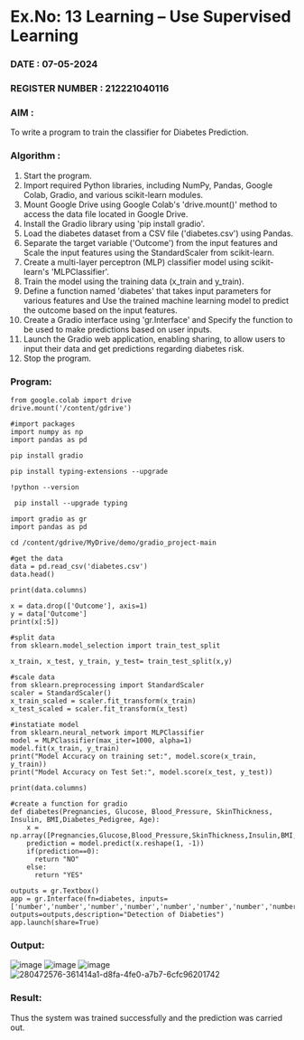 # Ex.No: 13 Learning – Use Supervised Learning  

### DATE : 07-05-2024  

### REGISTER NUMBER : 212221040116 

### AIM : 
To write a program to train the classifier for Diabetes Prediction. 

###  Algorithm :
1. Start the program.
2. Import required Python libraries, including NumPy, Pandas, Google Colab, Gradio, and various scikit-learn modules.
3. Mount Google Drive using Google Colab's 'drive.mount()' method to access the data file located in Google Drive.
4. Install the Gradio library using 'pip install gradio'.
5. Load the diabetes dataset from a CSV file ('diabetes.csv') using Pandas.
6. Separate the target variable ('Outcome') from the input features and Scale the input features using the StandardScaler from scikit-learn.
7. Create a multi-layer perceptron (MLP) classifier model using scikit-learn's 'MLPClassifier'.
8. Train the model using the training data (x_train and y_train).
9. Define a function named 'diabetes' that takes input parameters for various features and Use the trained machine learning model to predict the outcome based on the input features.
10. Create a Gradio interface using 'gr.Interface' and Specify the function to be used to make predictions based on user inputs.
11. Launch the Gradio web application, enabling sharing, to allow users to input their data and get predictions regarding diabetes risk.
12. Stop the program.

### Program:
```
from google.colab import drive
drive.mount('/content/gdrive')
```
```
#import packages
import numpy as np
import pandas as pd
```
```
pip install gradio
```
```
pip install typing-extensions --upgrade
```
```
!python --version
```
```
 pip install --upgrade typing
```
```
import gradio as gr
import pandas as pd
```
```
cd /content/gdrive/MyDrive/demo/gradio_project-main
```
```
#get the data
data = pd.read_csv('diabetes.csv')
data.head()
```
```
print(data.columns)
```
```
x = data.drop(['Outcome'], axis=1)
y = data['Outcome']
print(x[:5])
```
```
#split data
from sklearn.model_selection import train_test_split

x_train, x_test, y_train, y_test= train_test_split(x,y)
```
```
#scale data
from sklearn.preprocessing import StandardScaler
scaler = StandardScaler()
x_train_scaled = scaler.fit_transform(x_train)
x_test_scaled = scaler.fit_transform(x_test)
```
```
#instatiate model
from sklearn.neural_network import MLPClassifier
model = MLPClassifier(max_iter=1000, alpha=1)
model.fit(x_train, y_train)
print("Model Accuracy on training set:", model.score(x_train, y_train))
print("Model Accuracy on Test Set:", model.score(x_test, y_test))
```
```
print(data.columns)
```
```
#create a function for gradio
def diabetes(Pregnancies, Glucose, Blood_Pressure, SkinThickness, Insulin, BMI,Diabetes_Pedigree, Age):
    x = np.array([Pregnancies,Glucose,Blood_Pressure,SkinThickness,Insulin,BMI,Diabetes_Pedigree,Age])
    prediction = model.predict(x.reshape(1, -1))
    if(prediction==0):
      return "NO"
    else:
      return "YES"
```
```
outputs = gr.Textbox()
app = gr.Interface(fn=diabetes, inputs=['number','number','number','number','number','number','number','number'], outputs=outputs,description="Detection of Diabeties")
app.launch(share=True)
```

### Output:
![image](https://github.com/NithishThirumalai/AI_Lab_2023-24/assets/114301782/f65f8935-6a7a-4259-80d1-9ad3f507c81a)
![image](https://github.com/NithishThirumalai/AI_Lab_2023-24/assets/114301782/f06f890e-a127-43ed-84d0-c0630ea114bb)
![image](https://github.com/NithishThirumalai/AI_Lab_2023-24/assets/114301782/afa24ae2-4f97-4a7a-b291-0c63aa878612)
![280472576-361414a1-d8fa-4fe0-a7b7-6cfc96201742](https://github.com/NithishThirumalai/AI_Lab_2023-24/assets/114301782/d907f1f6-49ff-41c9-95c1-09d90122ee41)

### Result:
Thus the system was trained successfully and the prediction was carried out.

